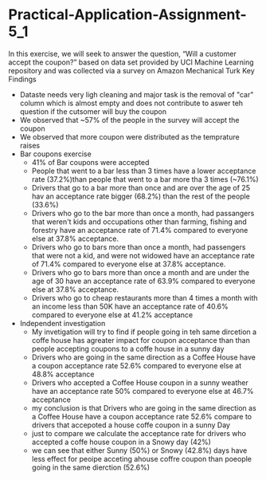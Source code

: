 # Practical-Application-Assignment-5_1
In this exercise, we will seek to answer the question, “Will a customer accept the coupon?” based on data set provided by UCI Machine Learning repository and was collected via a survey on Amazon Mechanical Turk
Key Findings 
- Dataste needs very ligh cleaning and major task is the removal of "car" column which is almost empty and does not contribute to aswer teh question if the cutsomer will buy the coupon
- We observed that ~57% of the people in the survey will accept the coupon
- We observed that more coupon were distributed as the temprature raises
- Bar coupons exercise
  - 41% of Bar coupons were accepted
  - People that went to a bar less than 3 times have a lower acceptance rate (37.2%)than people that went to a bar more tha 3 times (~76.1%)
  - Drivers that go to a bar more than once and are over the age of 25 hav an acceptance rate bigger (68.2%) than the rest of the people (33.6%)
  - Drivers who go to the bar more than once a month, had passangers that weren't kids and occupations other than farming, fishing and forestry have an acceptance rate of 71.4% compared to everyone else at 37.8% acceptance.
  - Drivers who go to bars more than once a month, had passengers that were not a kid, and were not widowed have an acceptance rate of 71.4% compared to everyone else at 37.8% acceptance.
  - Drivers who go to bars more than once a month and are under the age of 30 have an acceptance rate of 63.9% compared to everyone else at 37.8% acceptance.
  - Drivers who go to cheap restaurants more than 4 times a month with an income less than 50K have an acceptance rate of 40.6% compared to everyone else at 41.2% acceptance
- Independent investigation
  -  My invetigation will try to find if people going in teh same dircetion a coffe house has agreater impact for coupon acceptance than than people accepting coupons to a coffe house in a sunny day
  -  Drivers who are going in the same direction as a Coffee House have a coupon acceptance rate 52.6% compared to everyone else at 48.8% acceptance
  -  Drivers who accepted a Coffee House coupon in a sunny weather have an acceptance rate 50% compared to everyone else at 46.7% acceptance
  -  my conclusion is that Drivers who are going in the same direction as a Coffee House have a coupon acceptance rate 52.6% compare to drivers that accepoted a house coffe coupon in a sunny Day
  -  just to compare we calculate the acceptance rate for drivers who accepted a coffe house coupon in a Snowy day (42%)
  -  we can see that either Sunny (50%) or Snowy (42.8%) days have less effect for peoipe acceting ahouse coffre coupon than poeople going in the same dierction (52.6%)
